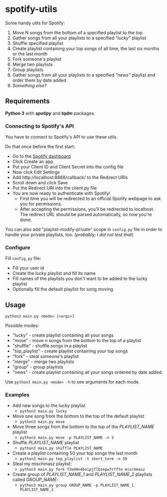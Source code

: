 # spotify-utils

Some handy utils for Spotify:
1. Move N songs from the bottom of a specified playlist to the top
2. Gather songs from all your playlists to a specified *"lucky"* playlist
3. Shuffle specified playlist
4. Create playlist containing your top songs of all time, the last six months or the last month
5. Fork someone's playlist
6. Merge two playlists
7. Group playlists
8. Gather songs from all your playlists to a specified *"news"* playlist and order them by date added
9. *Something else?*

## Requirements
**Python 3** with ***spotipy*** and ***tqdm*** packages.

### Connecting to Spotify's API
You have to connect to Spotify's API to use these utils.

Do that once before the first start:
 * Go to the [Spotify dashboard](https://developer.spotify.com/dashboard/applications)
 * Click Create an app
 * Put your Client ID and Client Secret into the config file
 * Now click Edit Settings
 * Add http://localhost:8888/callback/ to the Redirect URIs
 * Scroll down and click Save
 * Put the Redirect URI into the client.py file
 * You are now ready to authenticate with Spotify!
   - First time you will be redirected to an official Spotify webpage to ask you for permissions.
   - After accepting the permissions, you'll be redirected to localhost. The redirect URL should be parsed automatically, so now you're done.

You can also add "playlist-modify-private" scope in `config.py` file in order to handle your private playlists, too. 
(*probably; i did not test that*)

### Configure

Fill `config.py` file:
 * Fill your user id
 * Create the lucky playlist and fill its name
 * Fill names of the playlists you don't want to be added to the lucky playlist
 * Optionally fill the default playlist for song moving

## Usage
`python3 main.py <mode> [<args>]` 

Possible modes:
 * "lucky" - create playlist containing all your songs
 * "move" - move n songs from the bottom to the top of a playlist
 * "shuffle" - shuffle songs in a playlist
 * "top_playlist" - create playlist containing your top songs
 * "fork" - steal someone's playlist
 * "merge" - merge two playlists
 * "group" - group playlists
 * "news" - create playlist containing all your songs ordered by date added
   
Use `python3 main.py <mode> -h` to see arguments for each mode.

### Examples
 * Add new songs to the lucky playlist
    - `python3 main.py lucky`
 * Move one song from the bottom to the top of the default playlist
    - `python3 main.py move`
 * Move three songs from the bottom to the top of the *PLAYLIST_NAME* playlist 
    - `python3 main.py move -p PLAYLIST_NAME -n 3`
 * Shuffle *PLAYLIST_NAME* playlist
    - `python3 main.py shuffle PLAYLIST_NAME`
 * Create a playlist containing 50 your top songs the last month
    - `python3 main.py top_playlist -t short_term -n 50`
 * Steal my mischmasz playlist:
    - `python3 main.py fork f3ed4n4boipjflbzepw7rffte mischmasz`
 * Create group of *PLAYLIST_NAME_1* and *PLAYLIST_NAME_2* playlists called *GROUP_NAME*:
    - `python3 main.py group GROUP_NAME -p PLAYLIST_NAME_1 PLAYLIST_NAME_2`
